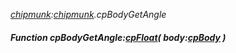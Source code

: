 _[chipmunk](../../modules/chipmunk/chipmunk-module.md):[chipmunk](../../modules/chipmunk/chipmunk-module.md).cpBodyGetAngle_
##### Function cpBodyGetAngle:[cpFloat](../../modules/chipmunk/chipmunk-cpfloat.md)( body:[cpBody](../../modules/chipmunk/chipmunk-cpbody.md) )
